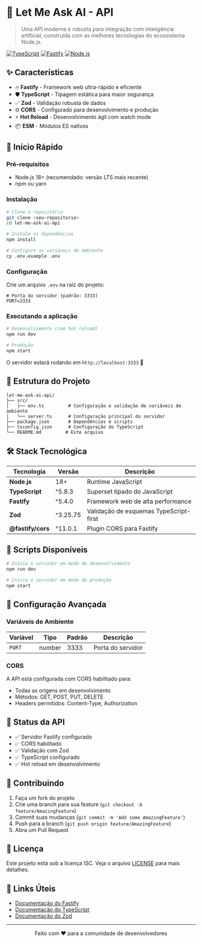 # 🚀 Let Me Ask AI - API

> Uma API moderna e robusta para integração com inteligência artificial, construída com as melhores tecnologias do ecossistema Node.js.

[![TypeScript](https://img.shields.io/badge/TypeScript-007ACC?style=for-the-badge&logo=typescript&logoColor=white)](https://www.typescriptlang.org/)
[![Fastify](https://img.shields.io/badge/Fastify-000000?style=for-the-badge&logo=fastify&logoColor=white)](https://www.fastify.io/)
[![Node.js](https://img.shields.io/badge/Node.js-339933?style=for-the-badge&logo=nodedotjs&logoColor=white)](https://nodejs.org/)

## ✨ Características

- 🔥 **Fastify** - Framework web ultra-rápido e eficiente
- 🛡️ **TypeScript** - Tipagem estática para maior segurança
- ✅ **Zod** - Validação robusta de dados
- 🌐 **CORS** - Configurado para desenvolvimento e produção
- ⚡ **Hot Reload** - Desenvolvimento ágil com watch mode
- 📦 **ESM** - Módulos ES nativos

## 🚀 Início Rápido

### Pré-requisitos

- Node.js 18+ (recomendado: versão LTS mais recente)
- npm ou yarn

### Instalação

```bash
# Clone o repositório
git clone <seu-repositorio>
cd let-me-ask-ai-api

# Instale as dependências
npm install

# Configure as variáveis de ambiente
cp .env.example .env
```

### Configuração

Crie um arquivo `.env` na raiz do projeto:

```env
# Porta do servidor (padrão: 3333)
PORT=3333
```

### Executando a aplicação

```bash
# Desenvolvimento (com hot reload)
npm run dev

# Produção
npm start
```

O servidor estará rodando em `http://localhost:3333` 🎉

## 📁 Estrutura do Projeto

```
let-me-ask-ai-api/
├── src/
│   ├── env.ts         # Configuração e validação de variáveis de ambiente
│   └── server.ts      # Configuração principal do servidor
├── package.json       # Dependências e scripts
├── tsconfig.json      # Configuração do TypeScript
└── README.md         # Este arquivo
```

## 🛠️ Stack Tecnológica

| Tecnologia        | Versão   | Descrição                              |
| ----------------- | -------- | -------------------------------------- |
| **Node.js**       | 18+      | Runtime JavaScript                     |
| **TypeScript**    | ^5.8.3   | Superset tipado do JavaScript          |
| **Fastify**       | ^5.4.0   | Framework web de alta performance      |
| **Zod**           | ^3.25.75 | Validação de esquemas TypeScript-first |
| **@fastify/cors** | ^11.0.1  | Plugin CORS para Fastify               |

## 📝 Scripts Disponíveis

```bash
# Inicia o servidor em modo de desenvolvimento
npm run dev

# Inicia o servidor em modo de produção
npm start
```

## 🔧 Configuração Avançada

### Variáveis de Ambiente

| Variável | Tipo   | Padrão | Descrição         |
| -------- | ------ | ------ | ----------------- |
| `PORT`   | number | 3333   | Porta do servidor |

### CORS

A API está configurada com CORS habilitado para:

- Todas as origens em desenvolvimento
- Métodos: GET, POST, PUT, DELETE
- Headers permitidos: Content-Type, Authorization

## 🚦 Status da API

- ✅ Servidor Fastify configurado
- ✅ CORS habilitado
- ✅ Validação com Zod
- ✅ TypeScript configurado
- ✅ Hot reload em desenvolvimento

## 🤝 Contribuindo

1. Faça um fork do projeto
2. Crie uma branch para sua feature (`git checkout -b feature/AmazingFeature`)
3. Commit suas mudanças (`git commit -m 'Add some AmazingFeature'`)
4. Push para a branch (`git push origin feature/AmazingFeature`)
5. Abra um Pull Request

## 📄 Licença

Este projeto está sob a licença ISC. Veja o arquivo [LICENSE](LICENSE) para mais detalhes.

## 🔗 Links Úteis

- [Documentação do Fastify](https://www.fastify.io/docs/)
- [Documentação do TypeScript](https://www.typescriptlang.org/docs/)
- [Documentação do Zod](https://zod.dev/)

---

<div align="center">
  <p>Feito com ❤️ para a comunidade de desenvolvedores</p>
</div>
